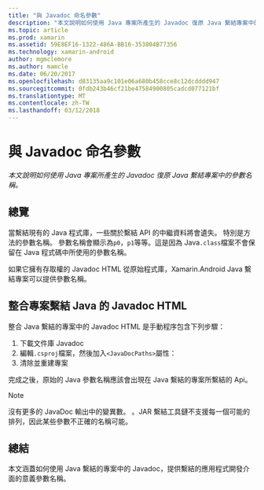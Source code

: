 ```yaml
---
title: "與 Javadoc 命名參數"
description: "本文說明如何使用 Java 專案所產生的 Javadoc 復原 Java 繫結專案中的參數名稱。"
ms.topic: article
ms.prod: xamarin
ms.assetid: 59E8EF16-1322-486A-BB16-353804B77356
ms.technology: xamarin-android
author: mgmclemore
ms.author: mamcle
ms.date: 06/20/2017
ms.openlocfilehash: d83135aa9c101e06a680b458cce8c12dcdddd947
ms.sourcegitcommit: 0fdb243b46cf21be47584900805cadcd077121bf
ms.translationtype: MT
ms.contentlocale: zh-TW
ms.lasthandoff: 03/12/2018
---
```

# <a name="naming-parameters-with-javadoc"></a>與 Javadoc 命名參數

_本文說明如何使用 Java 專案所產生的 Javadoc 復原 Java 繫結專案中的參數名稱。_


## <a name="overview"></a>總覽

當繫結現有的 Java 程式庫，一些關於繫結 API 的中繼資料將會遺失。 特別是方法的參數名稱。 參數名稱會顯示為`p0`，`p1`等等。這是因為 Java`.class`檔案不會保留在 Java 程式碼中所使用的參數名稱。 

如果它擁有存取權的 Javadoc HTML 從原始程式庫，Xamarin.Android Java 繫結專案可以提供參數名稱。 

## <a name="integrating-javadoc-html-into-a-java-binding-project"></a>整合專案繫結 Java 的 Javadoc HTML

整合 Java 繫結的專案中的 Javadoc HTML 是手動程序包含下列步驟： 

1.  下載文件庫 Javadoc
2.  編輯`.csproj`檔案，然後加入`<JavaDocPaths>`屬性：
3.  清除並重建專案

完成之後，原始的 Java 參數名稱應該會出現在 Java 繫結的專案所繫結的 Api。 


> [!NOTE]
> 沒有更多的 JavaDoc 輸出中的變異數。 。JAR 繫結工具鏈不支援每一個可能的排列，因此某些參數不正確的名稱可能。


## <a name="summary"></a>總結

本文涵蓋如何使用 Java 繫結的專案中的 Javadoc，提供繫結的應用程式開發介面的意義參數名稱。 

